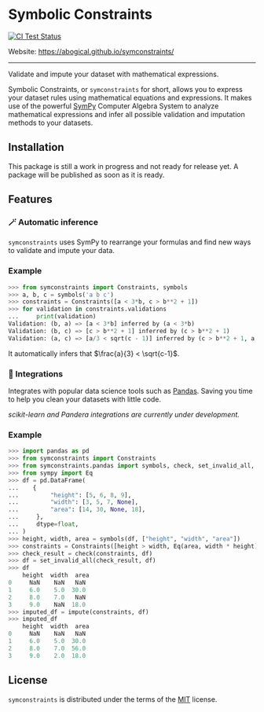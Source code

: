 # Symbolic Constraints

<!-- [![PyPI - Version](https://img.shields.io/pypi/v/symconstraints.svg)](https://pypi.org/project/symconstraints)
[![PyPI - Python Version](https://img.shields.io/pypi/pyversions/symconstraints.svg)](https://pypi.org/project/symconstraints) -->

[![CI Test Status](https://img.shields.io/github/actions/workflow/status/abogical/symconstraints/tests.yaml?branch=main&label=tests&style=for-the-badge)](https://github.com/Abogical/symconstraints/actions/workflows/tests.yaml?query=branch%3Amain)

Website: https://abogical.github.io/symconstraints/

-----
Validate and impute your dataset with mathematical expressions.

Symbolic Constraints, or `symconstraints` for short, allows you to express your dataset rules
using mathematical equations and expressions. It makes use of the powerful [SymPy](https://www.sympy.org) Computer Algebra System to analyze
mathematical expressions and infer all possible validation and imputation methods to your datasets.

## Installation

This package is still a work in progress and not ready for release yet. A package will be published as soon as it is ready.

## Features

### 🪄 Automatic inference

`symconstraints` uses SymPy to rearrange your formulas and find new ways to validate and impute your data.

### Example

```python
>>> from symconstraints import Constraints, symbols
>>> a, b, c = symbols('a b c')
>>> constraints = Constraints([a < 3*b, c > b**2 + 1])
>>> for validation in constraints.validations
...     print(validation)
Validation: (b, a) => [a < 3*b] inferred by (a < 3*b)
Validation: (b, c) => [c > b**2 + 1] inferred by (c > b**2 + 1)
Validation: (a, c) => [a/3 < sqrt(c - 1)] inferred by (c > b**2 + 1, a < 3*b)
```

It automatically infers that $\frac{a}{3} < \sqrt{c-1}$.

### 🧩 Integrations

Integrates with popular data science tools such as [Pandas](https://pandas.pydata.org/). Saving you time to help you clean your datasets with little code.

_scikit-learn and Pandera integrations are currently under development._

### Example

```python
>>> import pandas as pd
>>> from symconstraints import Constraints
>>> from symconstraints.pandas import symbols, check, set_invalid_all, impute
>>> from sympy import Eq
>>> df = pd.DataFrame(
...    {
...         "height": [5, 6, 8, 9],
...         "width": [3, 5, 7, None],
...         "area": [14, 30, None, 18],
...     },
...     dtype=float,
... )
>>> height, width, area = symbols(df, ["height", "width", "area"])
>>> constraints = Constraints([height > width, Eq(area, width * height)])
>>> check_result = check(constraints, df)
>>> df = set_invalid_all(check_result, df)
>>> df
    height  width  area
0     NaN    NaN   NaN
1     6.0    5.0  30.0
2     8.0    7.0   NaN
3     9.0    NaN  18.0
>>> imputed_df = impute(constraints, df)
>>> imputed_df
    height  width  area
0     NaN    NaN   NaN
1     6.0    5.0  30.0
2     8.0    7.0  56.0
3     9.0    2.0  18.0
```

## License

`symconstraints` is distributed under the terms of the [MIT](https://spdx.org/licenses/MIT.html) license.
